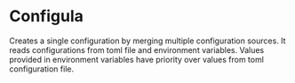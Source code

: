 # Configula

Creates a single configuration by merging multiple configuration
sources. It reads configurations from toml file and environment variables.
Values provided in environment variables have priority over values from 
toml configuration file.